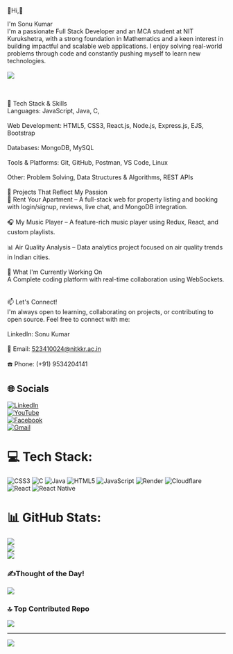 # 
💫Hi,👋
 
 I'm Sonu Kumar<br>I'm a passionate Full Stack Developer and an MCA student at NIT Kurukshetra, with a strong foundation in Mathematics and a keen interest in building impactful and scalable web applications. I enjoy solving real-world problems through code and constantly pushing myself to learn new technologies.<br><br>
<img src="https://i.pinimg.com/originals/75/e7/ef/75e7ef7aa27009befb076509382b86b8.gif" class="styled-img" />


<br><br>🚀 Tech Stack & Skills<br>Languages: JavaScript, Java, C,<br><br>Web Development: HTML5, CSS3, React.js, Node.js, Express.js, EJS, Bootstrap<br><br>Databases: MongoDB, MySQL<br><br>Tools & Platforms: Git, GitHub, Postman, VS Code, Linux<br><br>Other: Problem Solving, Data Structures & Algorithms, REST APIs<br><br>🌟 Projects That Reflect My Passion<br>🔑 Rent Your Apartment – A full-stack web for property listing and booking with login/signup, reviews, live chat, and MongoDB integration.<br><br>🎧 My Music Player – A feature-rich music player using Redux, React, and custom playlists.<br><br>📊 Air Quality Analysis – Data analytics project focused on air quality trends in Indian cities.<br><br>📌 What I'm Currently Working On<br>A Complete coding platform with real-time collaboration using WebSockets.<br><br><br>📫 Let's Connect!<br>I'm always open to learning, collaborating on projects, or contributing to open source. Feel free to connect with me:<br><br>LinkedIn: Sonu Kumar<br><br>📧 Email: 523410024@nitkkr.ac.in<br><br>☎️ Phone: (+91) 9534204141



## 🌐 Socials  
[![LinkedIn](https://img.shields.io/badge/LinkedIn-%230077B5.svg?logo=linkedin&logoColor=white)](https://www.linkedin.com/in/sonu-kumar-6a7b86302/)  
[![YouTube](https://img.shields.io/badge/YouTube-%23FF0000.svg?logo=YouTube&logoColor=white)](https://www.youtube.com/@MyTution-Hindi)  
[![Facebook](https://img.shields.io/badge/Facebook-%231877F2.svg?logo=Facebook&logoColor=white)](https://www.facebook.com/profile.php?id=100024470059597)  
[![Gmail](https://img.shields.io/badge/Email-D14836?logo=gmail&logoColor=white)](mailto:523410024@nitkkr.ac.in)  


# 💻 Tech Stack:
![CSS3](https://img.shields.io/badge/css3-%231572B6.svg?style=for-the-badge&logo=css3&logoColor=white) ![C](https://img.shields.io/badge/c-%2300599C.svg?style=for-the-badge&logo=c&logoColor=white) ![Java](https://img.shields.io/badge/java-%23ED8B00.svg?style=for-the-badge&logo=openjdk&logoColor=white) ![HTML5](https://img.shields.io/badge/html5-%23E34F26.svg?style=for-the-badge&logo=html5&logoColor=white) ![JavaScript](https://img.shields.io/badge/javascript-%23323330.svg?style=for-the-badge&logo=javascript&logoColor=%23F7DF1E) ![Render](https://img.shields.io/badge/Render-%46E3B7.svg?style=for-the-badge&logo=render&logoColor=white) ![Cloudflare](https://img.shields.io/badge/Cloudflare-F38020?style=for-the-badge&logo=Cloudflare&logoColor=white) ![React](https://img.shields.io/badge/react-%2320232a.svg?style=for-the-badge&logo=react&logoColor=%2361DAFB) ![React Native](https://img.shields.io/badge/react_native-%2320232a.svg?style=for-the-badge&logo=react&logoColor=%2361DAFB)
# 📊 GitHub Stats:
![](https://github-readme-stats.vercel.app/api?username=sonu-kumar-20&theme=nightowl&hide_border=false&include_all_commits=false&count_private=false)<br/>
![](https://nirzak-streak-stats.vercel.app/?user=sonu-kumar-20&theme=nightowl&hide_border=false)<br/>
![](https://github-readme-stats.vercel.app/api/top-langs/?username=sonu-kumar-20&theme=nightowl&hide_border=false&include_all_commits=false&count_private=false&layout=compact)

### ✍️Thought of the Day!
![](https://quotes-github-readme.vercel.app/api?type=horizontal&theme=merko)

### 🔝 Top Contributed Repo
![](https://github-contributor-stats.vercel.app/api?username=sonu-kumar-20&limit=5&theme=radical&combine_all_yearly_contributions=true)

---
[![](https://visitcount.itsvg.in/api?id=sonu-kumar-20&icon=9&color=1)](https://visitcount.itsvg.in)

<!-- Proudly created with GPRM ( https://gprm.itsvg.in ) -->
